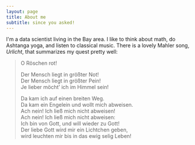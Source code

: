 ```yaml
---
layout: page
title: About me
subtitle: since you asked!
---
```


I'm a data scientist living in the Bay area.  I like to think about math, do Ashtanga yoga, and listen to classical music.  There is a lovely Mahler song, _Urlicht_, that summarizes my quest pretty well:

<blockquote>
<p>O Röschen rot!</p>

<p>Der Mensch liegt in größter Not!<br>
Der Mensch liegt in größter Pein!<br>
Je lieber möcht’ ich im Himmel sein!</p>

<p>Da kam ich auf einen breiten Weg.<br>
Da kam ein Engelein und wollt mich abweisen.<br>
Ach nein! Ich ließ mich nicht abweisen!<br>
Ach nein! Ich ließ mich nicht abweisen:<br>
Ich bin von Gott, und will wieder zu Gott!<br>
Der liebe Gott wird mir ein Lichtchen geben,<br>
wird leuchten mir bis in das ewig selig Leben!</p>
</blockquote>

